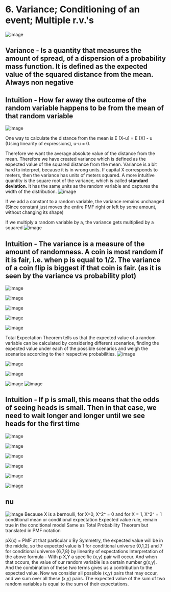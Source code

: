 # 6. Variance; Conditioning of an event; Multiple r.v.'s

![image](media/Intro-Syllabus_6.-Variance;-Conditioning-of-an-event;-Multiple-r.v.'s-image1.png)

## Variance - Is a quantity that measures the amount of spread, of a dispersion of a probability mass function. It is defined as the expected value of the squared distance from the mean. Always non negative

## Intuition - How far away the outcome of the random variable happens to be from the mean of that random variable

![image](media/Intro-Syllabus_6.-Variance;-Conditioning-of-an-event;-Multiple-r.v.'s-image2.png)

One way to calculate the distance from the mean is E [X-u] = E [X] - u (Using linearity of expressions), u-u = 0.

Therefore we want the average absolute value of the distance from the mean. Therefore we have created variance which is defined as the expected value of the squared distance from the mean.
Variance is a bit hard to interpret, because it is in wrong units. If capital X corresponds to meters, then the variance has units of meters squared. A more intuitive quantity is the square root of the variance, which is called **standard deviation.** It has the same units as the random variable and captures the width of the distribution.
![image](media/Intro-Syllabus_6.-Variance;-Conditioning-of-an-event;-Multiple-r.v.'s-image3.png)

If we add a constant to a random variable, the variance remains unchanged (Since constant just moves the entire PMF right or left by some amount, without changing its shape)

If we multiply a random variable by a, the variance gets multiplied by a squared
![image](media/Intro-Syllabus_6.-Variance;-Conditioning-of-an-event;-Multiple-r.v.'s-image4.png)

## Intuition - The variance is a measure of the amount of randomness. A coin is most random if it is fair, i.e. when p is equal to 1/2. The variance of a coin flip is biggest if that coin is fair. (as it is seen by the variance vs probability plot)

![image](media/Intro-Syllabus_6.-Variance;-Conditioning-of-an-event;-Multiple-r.v.'s-image5.png)

![image](media/Intro-Syllabus_6.-Variance;-Conditioning-of-an-event;-Multiple-r.v.'s-image6.png)

![image](media/Intro-Syllabus_6.-Variance;-Conditioning-of-an-event;-Multiple-r.v.'s-image7.png)

![image](media/Intro-Syllabus_6.-Variance;-Conditioning-of-an-event;-Multiple-r.v.'s-image8.png)

![image](media/Intro-Syllabus_6.-Variance;-Conditioning-of-an-event;-Multiple-r.v.'s-image9.png)

Total Expectation Theorem tells us that the expected value of a random variable can be calculated by considering different scenarios, finding the expected value under each of the possible scenarios and weigh the scenarios according to their respective probabilities.
![image](media/Intro-Syllabus_6.-Variance;-Conditioning-of-an-event;-Multiple-r.v.'s-image10.png)

![image](media/Intro-Syllabus_6.-Variance;-Conditioning-of-an-event;-Multiple-r.v.'s-image11.png)

![image](media/Intro-Syllabus_6.-Variance;-Conditioning-of-an-event;-Multiple-r.v.'s-image12.png)

![image](media/Intro-Syllabus_6.-Variance;-Conditioning-of-an-event;-Multiple-r.v.'s-image13.png)
![image](media/Intro-Syllabus_6.-Variance;-Conditioning-of-an-event;-Multiple-r.v.'s-image14.png)

## Intuition - If p is small, this means that the odds of seeing heads is small. Then in that case, we need to wait longer and longer until we see heads for the first time

![image](media/Intro-Syllabus_6.-Variance;-Conditioning-of-an-event;-Multiple-r.v.'s-image15.png)

![image](media/Intro-Syllabus_6.-Variance;-Conditioning-of-an-event;-Multiple-r.v.'s-image16.png)

![image](media/Intro-Syllabus_6.-Variance;-Conditioning-of-an-event;-Multiple-r.v.'s-image17.png)

![image](media/Intro-Syllabus_6.-Variance;-Conditioning-of-an-event;-Multiple-r.v.'s-image18.png)

![image](media/Intro-Syllabus_6.-Variance;-Conditioning-of-an-event;-Multiple-r.v.'s-image19.png)

![image](media/Intro-Syllabus_6.-Variance;-Conditioning-of-an-event;-Multiple-r.v.'s-image20.png)

## nu

![image](media/Intro-Syllabus_6.-Variance;-Conditioning-of-an-event;-Multiple-r.v.'s-image21.png)
Because X is a bernoulli, for X=0, X^2^ = 0 and for X = 1, X^2^ = 1
conditional mean or conditional expectation
Expected value rule, remain true in the conditional model
Same as Total Probability Theorem but translated in PMF notation

pX(x) = PMF at that particular x
By Symmetry, the expected value will be in the middle, so the expected value is 1 for conditional universe {0,1,2} and 7 for conditional universe {6,7,8}
by linearity of expectations
Interpretation of the above formula - With p X,Y a specific (x,y) pair will occur. And when that occurs, the value of our random variable is a certain number g(x,y). And the combination of these two terms gives us a contribution to the expected value. Now we consider all possible (x,y) pairs that may occur, and we sum over all these (x,y) pairs.
The expected value of the sum of two random variables is equal to the sum of their expectations.
